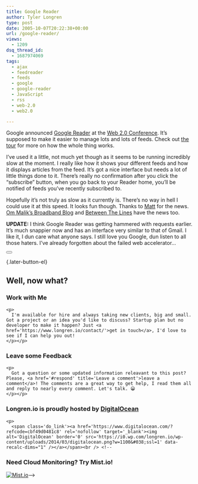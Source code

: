 ```yaml
---
title: Google Reader
author: Tyler Longren
type: post
date: 2005-10-07T20:22:38+00:00
url: /google-reader/
views:
  - 1209
dsq_thread_id:
  - 1687974069
tags:
  - ajax
  - feedreader
  - feeds
  - google
  - google-reader
  - JavaScript
  - rss
  - web-2.0
  - web2.0

---
```

Google announced [Google Reader][1] at the [Web 2.0 Conference][2]. It&#8217;s supposed to make it easier to manage lots and lots of feeds. Check out [the tour][3] for more on how the whole thing works.

I&#8217;ve used it a little, not much yet though as it seems to be running incredibly slow at the moment. I really like how it shows your different feeds and how it displays articles from the feed. It&#8217;s got a nice interface but needs a lot of little things done to it. There&#8217;s really no confirmation after you click the &#8220;subscribe&#8221; button, when you go back to your Reader home, you&#8217;ll be notified of feeds you&#8217;ve recently subscribed to.

Hopefully it&#8217;s not truly as slow as it currently is. There&#8217;s no way in hell I could use it at this speed. It looks fun though. Thanks to [Matt][4] for the news. [Om Malik&#8217;s Broadband Blog][5] and [Between The Lines][6] have the news too.

**UPDATE:** I think Google Reader was getting hammered with requests earlier. It&#8217;s much snappier now and has an interface very similar to that of Gmail. I like it, I dun care what anyone says. I still love you Google, dun listen to all those haters. I&#8217;ve already forgotten about the failed web accelerator&#8230; 

<div class="wpulike wpulike-default " >
  <div class="wp_ulike_general_class wp_ulike_is_not_liked">
    <button type="button"
					aria-label="Like Button"
					data-ulike-id="2036"
					data-ulike-nonce="ed12283bde"
					data-ulike-type="likeThis"
					data-ulike-template="wpulike-default"
					data-ulike-display-likers="0"
					data-ulike-disable-pophover="0"
					class="wp_ulike_btn wp_ulike_put_image wp_likethis_2036"></button><span class="count-box"></span>
  </div>
</div>

[][7]{.later-button-el}

<div class='what-next'>
  <h2>
    Well, now what?
  </h2>
  
  <div class='hire'>
    <h3>
      Work with Me
    </h3>
    
    <p>
      I'm available for hire and always taking new clients, big and small. Got a project or an idea you'd like to discuss? Startup plan but no developer to make it happen? Just <a href='https://www.longren.io/contact/'>get in touch</a>, I'd love to see if I can help you out!
    </p></p>
  </div>
  
  <div class='hire'>
    <h3>
      Leave some Feedback
    </h3>
    
    <p>
      Got a question or some updated information releavant to this post? Please, <a href='#respond' title='Leave a comment'>leave a comment</a>! The comments are a great way to get help, I read them all and reply to nearly every comment. Let's talk. 😀
    </p></p>
  </div>
  
  <div class='now-what-bottom-ad'>
    <h3>
      Longren.io is proudly hosted by <a href='https://www.digitalocean.com/?refcode=cbf49d0481c8'>DigitalOcean</a>
    </h3>
    
    <p>
      <span class='do_link'><a href='https://www.digitalocean.com/?refcode=cbf49d0481c8' rel='nofollow' target='_blank'><img alt='DigitalOcean' border='0' src='https://i0.wp.com/longren.io/wp-content/uploads/2014/03/digitalocean.png?w=1100&#038;ssl=1' data-recalc-dims="1" /></a></span><br /> <!--

<h3>Need Cloud Monitoring? Try Mist.io!</h3>

<span class='do_link'><a href='http://mist.io/?ref=tyler' rel='nofollow' target='_blank'><img alt='Mist.io' border='0' src='https://i0.wp.com/longren.io/wp-content/uploads/2014/04/mistio.jpg?w=1100&#038;ssl=1' data-recalc-dims="1"></a></span>--></div> </div>

 [1]: http://www.google.com/reader/
 [2]: http://www.web2con.com/
 [3]: http://www.google.com/reader/things/tour
 [4]: http://photomatt.net/2005/10/07/google-aggregator/
 [5]: http://gigaom.com/2005/10/07/google-just-dropped-a-feed-reader/
 [6]: http://blogs.zdnet.com/BTL/index.php?p=1992
 [7]: #